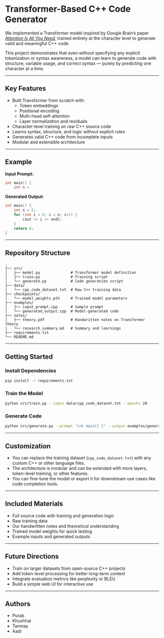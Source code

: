 # Transformer-Based C++ Code Generator

We implemented a Transformer model inspired by Google Brain’s paper [*Attention Is All You Need*](https://arxiv.org/abs/1706.03762), trained entirely at the character level to generate valid and meaningful C++ code.

This project demonstrates that even without specifying any explicit tokenization or syntax awareness, a model can learn to generate code with structure, variable usage, and correct syntax — purely by predicting one character at a time.

---

## Key Features

- Built Transformer from scratch with:
  - Token embeddings
  - Positional encoding
  - Multi-head self-attention
  - Layer normalization and residuals
- Character-level training on raw C++ source code
- Learns syntax, structure, and logic without explicit rules
- Generates valid C++ code from incomplete inputs
- Modular and extensible architecture

---

## Example

**Input Prompt:**
```cpp
int main() {
    int n =
```

**Generated Output:**
```cpp
int main() {
    int n = 5;
    for (int i = 0; i < n; i++) {
        cout << i << endl;
    }
    return 0;
}
```

---

## Repository Structure

```
.
├── src/
│   ├── model.py              # Transformer model definition
│   ├── train.py              # Training script
│   └── generate.py           # Code generation script
├── data/
│   └── cpp_code_dataset.txt  # Raw C++ training data
├── checkpoints/
│   └── model_weights.pth     # Trained model parameters
├── examples/
│   ├── input_prompt.cpp      # Sample prompt
│   └── generated_output.cpp  # Model-generated code
├── notes/
│   ├── theory.pdf            # Handwritten notes on Transformer theory
│   └── research_summary.md   # Summary and learnings
├── requirements.txt
└── README.md
```

---

## Getting Started

### Install Dependencies
```bash
pip install -r requirements.txt
```

### Train the Model
```bash
python src/train.py --input data/cpp_code_dataset.txt --epochs 20
```

### Generate Code
```bash
python src/generate.py --prompt "int main() {" --output examples/generated_output.cpp
```

---

## Customization

- You can replace the training dataset (`cpp_code_dataset.txt`) with any custom C++ or other language files.
- The architecture is modular and can be extended with more layers, token-level training, or other features.
- You can fine-tune the model or export it for downstream use cases like code completion tools.

---

## Included Materials

- Full source code with training and generation logic
- Raw training data
- Our handwritten notes and theoretical understanding
- Trained model weights for quick testing
- Example inputs and generated outputs

---

## Future Directions

- Train on larger datasets from open-source C++ projects
- Add token-level processing for better long-term context
- Integrate evaluation metrics like perplexity or BLEU
- Build a simple web UI for interactive use

---

## Authors

- Purab
- Khushhal
- Tanmay
- Aadi


